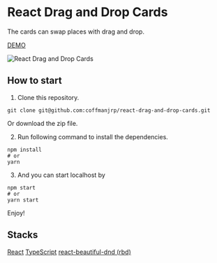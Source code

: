 # React Drag and Drop Cards

The cards can swap places with drag and drop.

[DEMO](https://eloquent-heyrovsky-21290f.netlify.app/)

![React Drag and Drop Cards](https://res.cloudinary.com/coffmanjrp-dev/image/upload/v1643061625/coffmanjrp.io/react_drag_and_drop_cards_c054752cf4.png)

## How to start

1. Clone this repository.

```
git clone git@github.com:coffmanjrp/react-drag-and-drop-cards.git
```

Or download the zip file.

2. Run following command to install the dependencies.

```
npm install
# or
yarn
```

3. And you can start localhost by

```
npm start
# or
yarn start

```

Enjoy!

## Stacks

[React](https://reactjs.org/)
[TypeScript](https://www.typescriptlang.org/)
[react-beautiful-dnd (rbd)](https://react-beautiful-dnd.netlify.app/?path=/story/single-vertical-list--basic)
